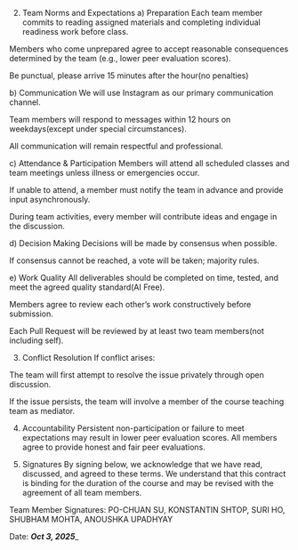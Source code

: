 2. Team Norms and Expectations
a) Preparation
Each team member commits to reading assigned materials and completing individual readiness work before class.

Members who come unprepared agree to accept reasonable consequences determined by the team (e.g., lower peer evaluation scores).

Be punctual, please arrive 15 minutes after the hour(no penalties)

b) Communication
We will use Instagram as our primary communication channel.

Team members will respond to messages within 12 hours on weekdays(except under special circumstances).

All communication will remain respectful and professional.

c) Attendance & Participation
Members will attend all scheduled classes and team meetings unless illness or emergencies occur.

If unable to attend, a member must notify the team in advance and provide input asynchronously.

During team activities, every member will contribute ideas and engage in the discussion.

d) Decision Making
Decisions will be made by consensus when possible.

If consensus cannot be reached, a vote will be taken; majority rules.

e) Work Quality
All deliverables should be completed on time, tested, and meet the agreed quality standard(AI Free).

Members agree to review each other’s work constructively before submission.

Each Pull Request will be reviewed by at least two team members(not including self).

3. Conflict Resolution
If conflict arises:

The team will first attempt to resolve the issue privately through open discussion.

If the issue persists, the team will involve a member of the course teaching team as mediator.

4. Accountability
Persistent non-participation or failure to meet expectations may result in lower peer evaluation scores.
All members agree to provide honest and fair peer evaluations.

5. Signatures
By signing below, we acknowledge that we have read, discussed, and agreed to these terms. We understand that this contract is binding for the duration of the course and may be revised with the agreement of all team members.

Team Member Signatures:
PO-CHUAN SU,
KONSTANTIN SHTOP,
SURI HO,
SHUBHAM MOHTA,
ANOUSHKA UPADHYAY


Date: _________Oct 3, 2025__________
